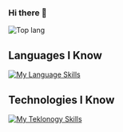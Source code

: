 ### Hi there 👋

![Top lang](https://github-readme-stats.vercel.app/api/top-langs/?username=Weesli&hide_progress=false)


## Languages I Know
[![My Language Skills](https://skillicons.dev/icons?i=java,ts,js,py,go,cs,php&theme=light)](https://skillicons.dev)


## Technologies I Know
[![My Teklonogy Skills](https://skillicons.dev/icons?i=nodejs,react,svelte,express,tailwindcss,html,css,mongodb,mysql,unity&theme=light)](https://skillicons.dev)
